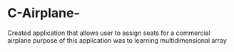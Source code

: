 # C-Airplane-
Created application that allows user to assign seats for a commercial airplane
purpose of this application was to learning multidimensional array
